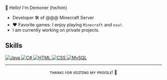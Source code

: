 🌟 Hello! I'm Demoner (he/him)
- Developer 🛠️ of @@@ Minecraft Server
- ❤️ Favorite games: I enjoy playing `Minecraft` and `osu!`.
- I am currently working on private projects.

## Skills

  <a href="https://www.java.com" target="_blank"> 
    <img alt="Java" src="https://img.shields.io/badge/Java-ED8B00?style=for-the-badge&logo=java&logoColor=white">
  </a>
  <a href="https://docs.microsoft.com/en-us/dotnet/csharp/" target="_blank"> 
    <img alt="C#" src="https://img.shields.io/badge/C%23-239120?style=for-the-badge&logo=c-sharp&logoColor=white">
  </a>
    <a href="https://www.w3.org/html/" target="_blank"> 
    <img alt="HTML" src="https://img.shields.io/badge/HTML5-E34F26?style=for-the-badge&logo=html5&logoColor=white">
  </a>
  <a href="https://www.w3.org/Style/CSS/" target="_blank"> 
    <img alt="CSS" src="https://img.shields.io/badge/CSS3-1572B6?style=for-the-badge&logo=css3&logoColor=white">
  </a>
  <a href="https://www.mysql.com" target="_blank"> 
    <img alt="MySQL" src="https://img.shields.io/badge/MySQL-4479A1?style=for-the-badge&logo=mysql&logoColor=white">
  </a>

<hr>
<!-- Footer -->
  <p align="center">ᴛʜᴀɴᴋꜱ ꜰᴏʀ ᴠɪꜱɪᴛɪɴɢ ᴍʏ ᴘʀᴏꜰɪʟᴇ! 🙏</p>

